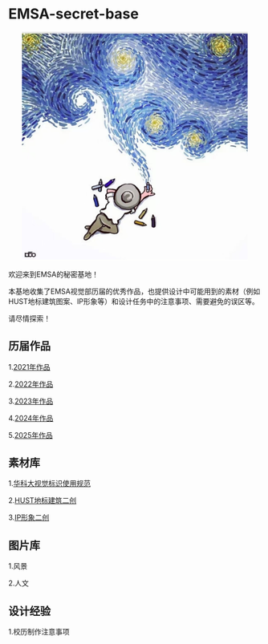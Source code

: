 # EMSA-secret-base

<p align='center'>
  <img src='images/梵高.jpg' width='450px'>
</p> 

欢迎来到EMSA的秘密基地！

本基地收集了EMSA视觉部历届的优秀作品，也提供设计中可能用到的素材（例如HUST地标建筑图案、IP形象等）和设计任务中的注意事项、需要避免的误区等。

请尽情探索！

## 历届作品

1.[2021年作品](https://github.com/Samuels-Shi/EMSA-secret-base/tree/5edce2fcf16432a547972edc3e5bc70eb7cbebda/works%20in%202021)

2.[2022年作品](https://github.com/Samuels-Shi/EMSA-secret-base/tree/main/works%20in%202022)

3.[2023年作品](https://github.com/Samuels-Shi/EMSA-secret-base/tree/main/works%20in%202023)

4.[2024年作品](https://github.com/Samuels-Shi/EMSA-secret-base/tree/main/works%20in%202024)

5.[2025年作品](https://github.com/Samuels-Shi/EMSA-secret-base/tree/main/works%20in%202025)
## 素材库
1.[华科大视觉标识使用规范](https://vi.hust.edu.cn/index.htm)

2.[HUST地标建筑二创](https://github.com/Samuels-Shi/EMSA-secret-base/tree/main/Re-creation%20of%20landmark%20building)

3.[IP形象二创](https://github.com/Samuels-Shi/EMSA-secret-base/tree/main/Re-creation%20of%20IP)
## 图片库
1.风景

2.人文
## 设计经验
1.校历制作注意事项

